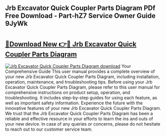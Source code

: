 ## Jrb Excavator Quick Coupler Parts Diagram PDf Free Download - Part-hZ7 Service Owner Guide 9JyWk

# <h2><a href="http://dfmtlu0.blite.top/?on=Jrb+Excavator+Quick+Coupler+Parts+Diagram">🔗Download New 👉🔴 Jrb Excavator Quick Coupler Parts Diagram</a></h2>

[![Jrb Excavator Quick Coupler Parts Diagram download](https://i.imgur.com/lujVjoI.png)](http://dfmtlu0.blite.top/?on=Jrb+Excavator+Quick+Coupler+Parts+Diagram)
Your Comprehensive Guide This user manual provides a complete overview of your new Jrb Excavator Quick Coupler Parts Diagram, including installation, operation, maintenance, and troubleshooting tips. Before using your Jrb Excavator Quick Coupler Parts Diagram, please refer to this user manual for comprehensive instructions on product setup, operation, and troubleshooting. It includes step-by-step guides for using each feature, as well as important safety information. Experience the future with the innovative features of your new Jrb Excavator Quick Coupler Parts Diagram. We trust that the Jrb Excavator Quick Coupler Parts Diagram has been a reliable and effective resource in your efforts to learn the ins and outs of your new device. In case of any queries or concerns, please do not hesitate to reach out to our customer service team.
